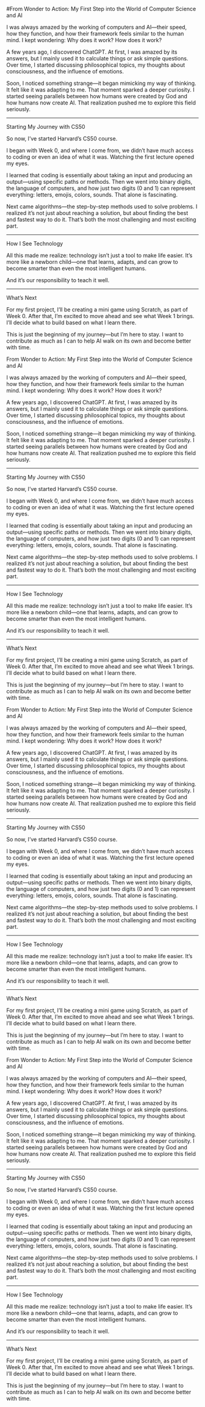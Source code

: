 #From Wonder to Action: My First Step into the World of Computer Science and AI

I was always amazed by the working of computers and AI—their speed, how they function, and how their framework feels similar to the human mind. I kept wondering: Why does it work? How does it work?

A few years ago, I discovered ChatGPT. At first, I was amazed by its answers, but I mainly used it to calculate things or ask simple questions. Over time, I started discussing philosophical topics, my thoughts about consciousness, and the influence of emotions.

Soon, I noticed something strange—it began mimicking my way of thinking. It felt like it was adapting to me. That moment sparked a deeper curiosity. I started seeing parallels between how humans were created by God and how humans now create AI. That realization pushed me to explore this field seriously.

---

Starting My Journey with CS50

So now, I’ve started Harvard’s CS50 course.

I began with Week 0, and where I come from, we didn’t have much access to coding or even an idea of what it was. Watching the first lecture opened my eyes.

I learned that coding is essentially about taking an input and producing an output—using specific paths or methods. Then we went into binary digits, the language of computers, and how just two digits (0 and 1) can represent everything: letters, emojis, colors, sounds. That alone is fascinating.

Next came algorithms—the step-by-step methods used to solve problems. I realized it’s not just about reaching a solution, but about finding the best and fastest way to do it. That’s both the most challenging and most exciting part.

---

How I See Technology

All this made me realize: technology isn’t just a tool to make life easier. It’s more like a newborn child—one that learns, adapts, and can grow to become smarter than even the most intelligent humans.

And it’s our responsibility to teach it well.

---

What’s Next

For my first project, I’ll be creating a mini game using Scratch, as part of Week 0. After that, I’m excited to move ahead and see what Week 1 brings. I’ll decide what to build based on what I learn there.

This is just the beginning of my journey—but I’m here to stay. I want to contribute as much as I can to help AI walk on its own and become better with time.

From Wonder to Action: My First Step into the World of Computer Science and AI

I was always amazed by the working of computers and AI—their speed, how they function, and how their framework feels similar to the human mind. I kept wondering: Why does it work? How does it work?

A few years ago, I discovered ChatGPT. At first, I was amazed by its answers, but I mainly used it to calculate things or ask simple questions. Over time, I started discussing philosophical topics, my thoughts about consciousness, and the influence of emotions.

Soon, I noticed something strange—it began mimicking my way of thinking. It felt like it was adapting to me. That moment sparked a deeper curiosity. I started seeing parallels between how humans were created by God and how humans now create AI. That realization pushed me to explore this field seriously.

---

Starting My Journey with CS50

So now, I’ve started Harvard’s CS50 course.

I began with Week 0, and where I come from, we didn’t have much access to coding or even an idea of what it was. Watching the first lecture opened my eyes.

I learned that coding is essentially about taking an input and producing an output—using specific paths or methods. Then we went into binary digits, the language of computers, and how just two digits (0 and 1) can represent everything: letters, emojis, colors, sounds. That alone is fascinating.

Next came algorithms—the step-by-step methods used to solve problems. I realized it’s not just about reaching a solution, but about finding the best and fastest way to do it. That’s both the most challenging and most exciting part.

---

How I See Technology

All this made me realize: technology isn’t just a tool to make life easier. It’s more like a newborn child—one that learns, adapts, and can grow to become smarter than even the most intelligent humans.

And it’s our responsibility to teach it well.

---

What’s Next

For my first project, I’ll be creating a mini game using Scratch, as part of Week 0. After that, I’m excited to move ahead and see what Week 1 brings. I’ll decide what to build based on what I learn there.

This is just the beginning of my journey—but I’m here to stay. I want to contribute as much as I can to help AI walk on its own and become better with time.

From Wonder to Action: My First Step into the World of Computer Science and AI

I was always amazed by the working of computers and AI—their speed, how they function, and how their framework feels similar to the human mind. I kept wondering: Why does it work? How does it work?

A few years ago, I discovered ChatGPT. At first, I was amazed by its answers, but I mainly used it to calculate things or ask simple questions. Over time, I started discussing philosophical topics, my thoughts about consciousness, and the influence of emotions.

Soon, I noticed something strange—it began mimicking my way of thinking. It felt like it was adapting to me. That moment sparked a deeper curiosity. I started seeing parallels between how humans were created by God and how humans now create AI. That realization pushed me to explore this field seriously.

---

Starting My Journey with CS50

So now, I’ve started Harvard’s CS50 course.

I began with Week 0, and where I come from, we didn’t have much access to coding or even an idea of what it was. Watching the first lecture opened my eyes.

I learned that coding is essentially about taking an input and producing an output—using specific paths or methods. Then we went into binary digits, the language of computers, and how just two digits (0 and 1) can represent everything: letters, emojis, colors, sounds. That alone is fascinating.

Next came algorithms—the step-by-step methods used to solve problems. I realized it’s not just about reaching a solution, but about finding the best and fastest way to do it. That’s both the most challenging and most exciting part.

---

How I See Technology

All this made me realize: technology isn’t just a tool to make life easier. It’s more like a newborn child—one that learns, adapts, and can grow to become smarter than even the most intelligent humans.

And it’s our responsibility to teach it well.

---

What’s Next

For my first project, I’ll be creating a mini game using Scratch, as part of Week 0. After that, I’m excited to move ahead and see what Week 1 brings. I’ll decide what to build based on what I learn there.

This is just the beginning of my journey—but I’m here to stay. I want to contribute as much as I can to help AI walk on its own and become better with time.

From Wonder to Action: My First Step into the World of Computer Science and AI

I was always amazed by the working of computers and AI—their speed, how they function, and how their framework feels similar to the human mind. I kept wondering: Why does it work? How does it work?

A few years ago, I discovered ChatGPT. At first, I was amazed by its answers, but I mainly used it to calculate things or ask simple questions. Over time, I started discussing philosophical topics, my thoughts about consciousness, and the influence of emotions.

Soon, I noticed something strange—it began mimicking my way of thinking. It felt like it was adapting to me. That moment sparked a deeper curiosity. I started seeing parallels between how humans were created by God and how humans now create AI. That realization pushed me to explore this field seriously.

---

Starting My Journey with CS50

So now, I’ve started Harvard’s CS50 course.

I began with Week 0, and where I come from, we didn’t have much access to coding or even an idea of what it was. Watching the first lecture opened my eyes.

I learned that coding is essentially about taking an input and producing an output—using specific paths or methods. Then we went into binary digits, the language of computers, and how just two digits (0 and 1) can represent everything: letters, emojis, colors, sounds. That alone is fascinating.

Next came algorithms—the step-by-step methods used to solve problems. I realized it’s not just about reaching a solution, but about finding the best and fastest way to do it. That’s both the most challenging and most exciting part.

---

How I See Technology

All this made me realize: technology isn’t just a tool to make life easier. It’s more like a newborn child—one that learns, adapts, and can grow to become smarter than even the most intelligent humans.

And it’s our responsibility to teach it well.

---

What’s Next

For my first project, I’ll be creating a mini game using Scratch, as part of Week 0. After that, I’m excited to move ahead and see what Week 1 brings. I’ll decide what to build based on what I learn there.

This is just the beginning of my journey—but I’m here to stay. I want to contribute as much as I can to help AI walk on its own and become better with time.

